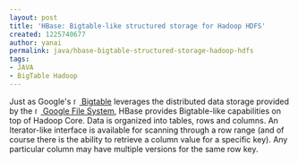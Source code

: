 ```yaml
---
layout: post
title: 'HBase: Bigtable-like structured storage for Hadoop HDFS'
created: 1225740677
author: yanai
permalink: java/hbase-bigtable-structured-storage-hadoop-hdfs
tags:
- JAVA
- BigTable Hadoop
---
```

<p>Just as Google's <a class="external" rel="nofollow" href="http://labs.google.com/papers/bigtable.html"><img height="11" width="11" src="http://wiki.apache.org/wiki/modern/img/moin-www.png" alt="[WWW]" /> Bigtable</a> leverages the distributed data storage provided by the <a class="external" rel="nofollow" href="http://labs.google.com/papers/gfs.html"><img height="11" width="11" src="http://wiki.apache.org/wiki/modern/img/moin-www.png" alt="[WWW]" /> Google File System</a>, HBase provides Bigtable-like capabilities on top of Hadoop Core. Data is organized into tables, rows and columns. An Iterator-like interface is available for scanning through a row range (and of course there is the ability to retrieve a column value for a specific key). Any particular column may have multiple versions for the same row key.</p>

